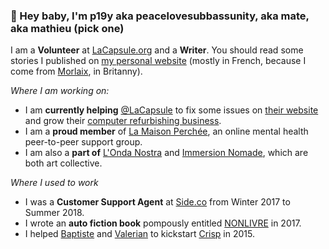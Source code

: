### 👋 Hey baby, I'm p19y aka peacelovesubbassunity, aka mate, aka mathieu (pick one)


I am a **Volunteer** at [LaCapsule.org](https://lacapsule.org) and a **Writer**. You should read some stories I published on [my personal website](https://spinning-fantasies.org) (mostly in French, because I come from [Morlaix](https://www.openstreetmap.org/relation/297387), in Britanny).

*Where I am working on:*

- I am **currently helping** [@LaCapsule](https://github.com/lacapsule) to fix some issues on [their website](https://lacapsule/V4) and grow their [computer refurbishing business](https://lacapsule.org/pages/metier.html#reconditionnement).
- I am a **proud member** of [La Maison Perchée](https://www.maisonperchee.org/), an online mental health peer-to-peer support group.
- I am also a **part of** [L'Onda Nostra](https://www.ondanostra.com) and [Immersion Nomade](https://imno.in), which are both art collective.

*Where I used to work*

- I was a **Customer Support Agent** at [Side.co](https://www.side.co) from Winter 2017 to Summer 2018.
- I wrote an **auto fiction book** pompously entitled [NONLIVRE](https://github.com/p19y/p19y/files/10425447/NONLIVRE.2017.pdf) in 2017.
- I helped [Baptiste](https://github.com/baptistejamin) and [Valerian](https://github.com/valeriansaliou) to kickstart [Crisp](https://crisp.chat) in 2015.

<!--
**p19y/p19y** is a ✨ _special_ ✨ repository because its `README.md` (this file) appears on your GitHub profile.

Here are some ideas to get you started:

- 🔭 I’m currently working on ...
- 🌱 I’m currently learning ...
- 👯 I’m looking to collaborate on ...
- 🤔 I’m looking for help with ...
- 💬 Ask me about ...
- 📫 How to reach me: ...
- 😄 Pronouns: ...
- ⚡ Fun fact: ...
-->
